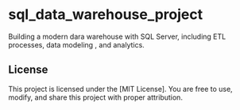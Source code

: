 # sql_data_warehouse_project
Building a modern dara warehouse with SQL Server, including ETL processes, data modeling , and analytics.

##  License

This project is licensed under the [MIT License]. You are free to use, modify, and share this project with proper attribution.
